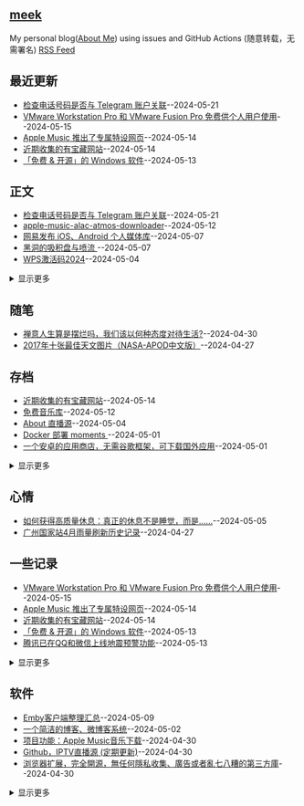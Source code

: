 ## [meek](https://myogg.github.io/meek)
My personal blog([About Me](https://myogg.github.com/meek/issues/2)) using issues and GitHub Actions (随意转载，无需署名)
[RSS Feed](https://raw.githubusercontent.com/myogg/meek/master/feed.xml)

## 最近更新
- [检查电话号码是否与 Telegram 账户关联](https://github.com/myogg/meek/issues/54)--2024-05-21
- [VMware Workstation Pro 和 VMware Fusion Pro 免费供个人用户使用](https://github.com/myogg/meek/issues/53)--2024-05-15
- [Apple Music 推出了专属特设网页](https://github.com/myogg/meek/issues/52)--2024-05-14
- [近期收集的有宝藏网站](https://github.com/myogg/meek/issues/51)--2024-05-14
- [「免费 & 开源」的 Windows 软件](https://github.com/myogg/meek/issues/50)--2024-05-13
## 正文
- [检查电话号码是否与 Telegram 账户关联](https://github.com/myogg/meek/issues/54)--2024-05-21
- [apple-music-alac-atmos-downloader](https://github.com/myogg/meek/issues/48)--2024-05-12
- [网易发布 iOS、Android 个人媒体库](https://github.com/myogg/meek/issues/45)--2024-05-07
- [黑洞的吸积盘与喷流 ](https://github.com/myogg/meek/issues/44)--2024-05-07
- [WPS激活码2024](https://github.com/myogg/meek/issues/41)--2024-05-04
<details><summary>显示更多</summary>

- [一个针对常用正则表达式的实用工具和备忘单](https://github.com/myogg/meek/issues/39)--2024-05-04
- [自然界有什么会发光的矿石？](https://github.com/myogg/meek/issues/28)--2024-04-29
- [Telegram 近期更新的不错的功能](https://github.com/myogg/meek/issues/25)--2024-04-28
- [Telegram 客户端使用富文本格式发送消息](https://github.com/myogg/meek/issues/24)--2024-04-28
- [龙蛋的双极瓣辐射云  ](https://github.com/myogg/meek/issues/23)--2024-04-28
- [下一个模型会比 GPT4 强大非常多](https://github.com/myogg/meek/issues/21)--2024-04-28
- [Ubuntu 24.04 LTS 正式发布](https://github.com/myogg/meek/issues/20)--2024-04-28
- [推荐耳根著的《光阴之外》,听不一样的玄幻修仙小说](https://github.com/myogg/meek/issues/14)--2024-04-27
- [62年前俄罗斯徒步者命案：UFO、KGB还是雪崩？](https://github.com/myogg/meek/issues/7)--2024-04-26
- [比岳飞还牛的两位抗金名将：一个病逝前线，一个被贬13年](https://github.com/myogg/meek/issues/6)--2024-04-26
- [「祖传歌单」何去何从？你需要这份主流音乐平台「歌单迁移指南」](https://github.com/myogg/meek/issues/5)--2024-04-26
- [真正的屠城，远比一刀砍死要残酷的多](https://github.com/myogg/meek/issues/4)--2024-04-26
</details>

## 随笔
- [ 禅意人生算是摆烂吗，我们该以何种态度对待生活?](https://github.com/myogg/meek/issues/33)--2024-04-30
- [2017年十张最佳天文图片（NASA-APOD中文版）](https://github.com/myogg/meek/issues/11)--2024-04-27
## 存档
- [近期收集的有宝藏网站](https://github.com/myogg/meek/issues/51)--2024-05-14
- [免费音乐库](https://github.com/myogg/meek/issues/47)--2024-05-12
- [About 直播源](https://github.com/myogg/meek/issues/40)--2024-05-04
- [Docker 部署 moments ](https://github.com/myogg/meek/issues/37)--2024-05-01
- [一个安卓的应用商店，无需谷歌框架，可下载国外应用](https://github.com/myogg/meek/issues/36)--2024-05-01
<details><summary>显示更多</summary>

- [网站功能：Github热门项目](https://github.com/myogg/meek/issues/35)--2024-04-30
- [win7最后一版的32位vsocde便携版下载](https://github.com/myogg/meek/issues/15)--2024-04-27
- [[转载]这个博客开源了](https://github.com/myogg/meek/issues/3)--2024-04-26
</details>

## 心情
- [如何获得高质量休息：真正的休息不是睡觉，而是……](https://github.com/myogg/meek/issues/42)--2024-05-05
- [广州国家站4月雨量刷新历史记录](https://github.com/myogg/meek/issues/13)--2024-04-27
## 一些记录
- [VMware Workstation Pro 和 VMware Fusion Pro 免费供个人用户使用](https://github.com/myogg/meek/issues/53)--2024-05-15
- [Apple Music 推出了专属特设网页](https://github.com/myogg/meek/issues/52)--2024-05-14
- [近期收集的有宝藏网站](https://github.com/myogg/meek/issues/51)--2024-05-14
- [「免费 & 开源」的 Windows 软件](https://github.com/myogg/meek/issues/50)--2024-05-13
- [腾讯已在QQ和微信上线地震预警功能](https://github.com/myogg/meek/issues/49)--2024-05-13
<details><summary>显示更多</summary>

- [一个免费电子书下载站](https://github.com/myogg/meek/issues/43)--2024-05-06
- [脑洞大开？火星遭受了令人毛骨悚然的爬行动物的侵扰](https://github.com/myogg/meek/issues/27)--2024-04-28
- [爱普生打印机不能连接网络原因](https://github.com/myogg/meek/issues/26)--2024-04-28
- [今日事0428](https://github.com/myogg/meek/issues/22)--2024-04-28
- [要想保证高质量输出，输入必须是输出的十倍](https://github.com/myogg/meek/issues/19)--2024-04-28
- [张作霖为什么能从草莽中崛起？](https://github.com/myogg/meek/issues/18)--2024-04-28
- [做自媒体，从最小阻力开始](https://github.com/myogg/meek/issues/17)--2024-04-28
- [Excel 万能公式](https://github.com/myogg/meek/issues/16)--2024-04-27
- [阿里云的AI模型EMO上线通义App，允许用户通过照片和音频生成唱歌视频](https://github.com/myogg/meek/issues/12)--2024-04-27
- [当前 Telegram 的连接性出现严重故障](https://github.com/myogg/meek/issues/10)--2024-04-26
- [Github上优秀的Java项目](https://github.com/myogg/meek/issues/9)--2024-04-26
- [世界上第一台  @NVIDIA](https://github.com/myogg/meek/issues/8)--2024-04-26
- [记录](https://github.com/myogg/meek/issues/1)--2024-04-26
</details>

## 软件
- [Emby客户端整理汇总](https://github.com/myogg/meek/issues/46)--2024-05-09
- [一个简洁的博客、微博客系统](https://github.com/myogg/meek/issues/38)--2024-05-02
- [项目功能：Apple Music音乐下载](https://github.com/myogg/meek/issues/34)--2024-04-30
- [Github，IPTV直播源 (定期更新)](https://github.com/myogg/meek/issues/32)--2024-04-30
- [浏览器扩展，完全開源，無任何隱私收集、廣告或者亂七八糟的第三方庫](https://github.com/myogg/meek/issues/31)--2024-04-30
<details><summary>显示更多</summary>

- [Obsidian官方版基于 Markdown](https://github.com/myogg/meek/issues/30)--2024-04-29
- [二次验证小工具](https://github.com/myogg/meek/issues/29)--2024-04-29
</details>

